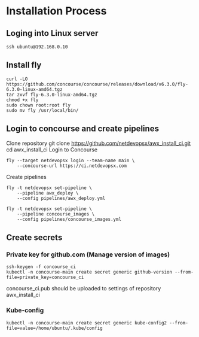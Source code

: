# Installation Process
## Loging into Linux server
```
ssh ubuntu@192.168.0.10
```

## Install fly
```
curl -LO https://github.com/concourse/concourse/releases/download/v6.3.0/fly-6.3.0-linux-amd64.tgz
tar zxvf fly-6.3.0-linux-amd64.tgz
chmod +x fly
sudo chown root:root fly
sudo mv fly /usr/local/bin/
```

## Login to concourse and create pipelines
Clone repository 
git clone https://github.com/netdevopsx/awx_install_ci.git
cd awx_install_ci
Login to Concourse
```
fly --target netdevopsx login --team-name main \
    --concourse-url https://ci.netdevopsx.com
```
Create pipelines
```
fly -t netdevopsx set-pipeline \
    --pipeline awx_deploy \
    --config pipelines/awx_deploy.yml

fly -t netdevopsx set-pipeline \
    --pipeline concourse_images \
    --config pipelines/concourse_images.yml
```
## Create secrets

### Private key for github.com (Manage version of images)
```
ssh-keygen -f concourse_ci 
kubectl -n concourse-main create secret generic github-version --from-file=private_key=concourse_ci
```
concourse_ci.pub should be uploaded to settings of repository awx_install_ci

### Kube-config
```
kubectl -n concourse-main create secret generic kube-config2 --from-file=value=/home/ubuntu/.kube/config
```